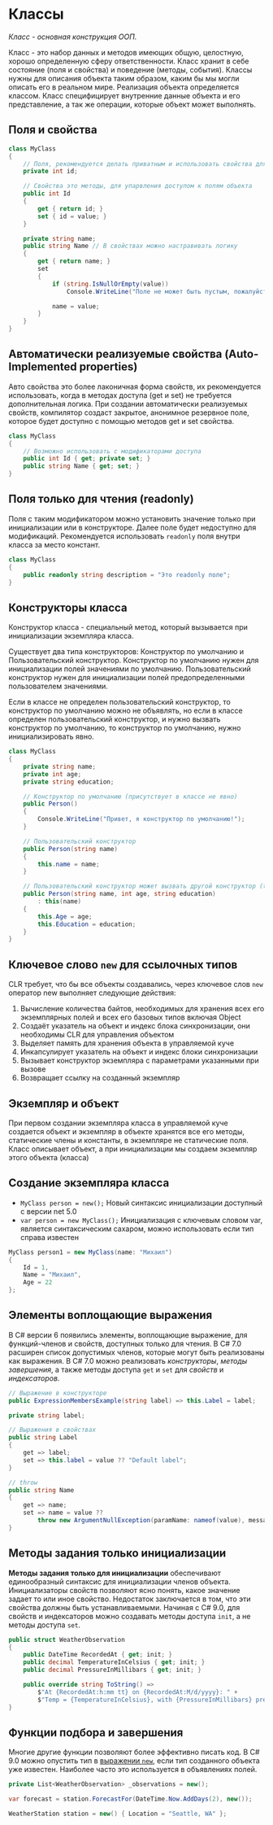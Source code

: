 # Классы

_Класс - основная конструкция ООП._

Класс - это набор данных и методов имеющих общую, целостную, хорошо определенную сферу ответственности. Класс хранит в себе состояние (поля и свойства) и поведение (методы, события). Классы нужны для описания объекта таким образом, каким бы мы могли описать его в реальном мире.
Реализация объекта определяется классом. Класс специфицирует внутренние данные объекта и его представление, а так же операции, которые объект может выполнять.

## Поля и свойства

```c#
class MyClass
{    
    // Поля, рекомендуется делать приватным и использовать свойства для управления доступом к полю
    private int id; 

    // Свойства это методы, для упарвления доступом к полям объекта
    public int Id
    {
        get { return id; }
        set { id = value; }
    }

    private string name;
    public string Name // В свойствах можно настравивать логику
    {
        get { return name; }
        set
        {
            if (string.IsNullOrEmpty(value))
                Console.WriteLine("Поле не может быть пустым, пожалуйста введите значение");

            name = value;
        }
    }
}
```

## Автоматически реализуемые свойства (Auto-Implemented properties)

Авто свойства это более лаконичная форма свойств, их рекомендуется использовать, когда в методах доступа (get и set) не требуется дополнительная логика. При создании автоматически реализуемых свойств, компилятор создаст закрытое, анонимное резервное поле, которое будет доступно с помощью методов get и set свойства.

```c#
class MyClass
{
    // Возможно использовать с модификаторами доступа
    public int Id { get; private set; }    
    public string Name { get; set; } 
}
```

## Поля только для чтения (readonly)

Поля с таким модификатором можно установить значение только при инициализации или в конструкторе. Далее поле будет недоступно для модификаций. Рекомендуется использовать `readonly` поля внутри класса за место констант.

```c#
class MyClass
{ 
    public readonly string description = "Это readonly поле";
}
```

## Конструкторы класса

Конструктор класса - специальный метод, который вызывается при инициализации экземпляра класса.

Существует два типа конструкторов: Конструктор по умолчанию и Пользовательский конструктор. Конструктор по умолчанию нужен для инициализации полей значениями по умолчанию. Пользовательский конструктор нужен для инициализации полей предопределенными пользователем значениями.

Если в классе не определен пользовательский конструктор, то конструктор по умолчанию можно не объявлять, но если в классе определен пользовательский конструктор, и нужно вызвать конструктор по умолчанию, то конструктор по умолчанию, нужно инициализировать явно.

```c#
class MyClass
{    
    private string name;
    private int age;
    private string education;

    // Конструктор по умолчанию (присутствует в классе не явно)       
    public Person()
    {
        Console.WriteLine("Привет, я конструктор по умолчанию!");
    }

    // Пользовательский конструктор
    public Person(string name)
    {
        this.name = name;
    }

    // Пользовательский конструктор может вызвать другой конструктор (this)
    public Person(string name, int age, string education)
        : this(name)
    {
        this.Age = age;
        this.Education = education;
    }
}
```

## Ключевое слово `new` для ссылочных типов

CLR требует, что бы все объекты создавались, через ключевое слов `new` оператор new выполняет следующие действия:

1. Вычисление количества байтов, необходимых для хранения всех его экземплярных полей и всех его базовых типов включая Object
2. Создаёт указатель на объект и индекс блока синхронизации, они необходимы CLR для управления объектом
3. Выделяет память для хранения объекта в управляемой куче
4. Инкапсулирует указатель на объект и индекс блоки синхронизации
5. Вызывает конструктор экземпляра с параметрами указанными при вызове
6. Возвращает ссылку на созданный экземпляр

## Экземпляр и объект

При первом создании экземпляра класса в управляемой куче создается объект и экземпляр в объекте хранятся все его методы, статические члены и константы, в экземпляре не статические поля.
Класс описывает объект, а при инициализации мы создаем экземпляр этого объекта (класса)

## Создание экземпляра класса

* `MyClass person = new();` Новый синтаксис инициализации доступный с версии net 5.0
* `var person = new MyClass();` Инициализация с ключевым словом var, является синтаксическим сахаром, можно использовать если тип справа известен

```c#
MyClass person1 = new MyClass(name: "Михаил")
{
    Id = 1,
    Name = "Михаил",
    Age = 22    
};
```

## Элементы воплощающие выражения

В C# версии 6 появились элементы, воплощающие выражение, для функций-членов и свойств, доступных только для чтения. В C# 7.0 расширен список допустимых членов, которые могут быть реализованы как выражения. В C# 7.0 можно реализовать _конструкторы_, _методы завершения_, а также методы доступа `get` и `set` для _свойств_ и _индексаторов_.

```c#
// Выражение в конструкторе
public ExpressionMembersExample(string label) => this.Label = label;

private string label;

// Выражения в свойствах
public string Label
{
    get => label;
    set => this.label = value ?? "Default label";
}

// throw
public string Name
{
    get => name;
    set => name = value ??
        throw new ArgumentNullException(paramName: nameof(value), message: "Name cannot be null");
}

```

## Методы задания только инициализации

**Методы задания только для инициализации** обеспечивают единообразный синтаксис для инициализации членов объекта. Инициализаторы свойств позволяют ясно понять, какое значение задает то или иное свойство. Недостаток заключается в том, что эти свойства должны быть устанавливаемыми. Начиная с C# 9.0, для свойств и индексаторов можно создавать методы доступа `init`, а не методы доступа `set`.

```c#
public struct WeatherObservation
{
    public DateTime RecordedAt { get; init; }
    public decimal TemperatureInCelsius { get; init; }
    public decimal PressureInMillibars { get; init; }

    public override string ToString() =>
        $"At {RecordedAt:h:mm tt} on {RecordedAt:M/d/yyyy}: " +
        $"Temp = {TemperatureInCelsius}, with {PressureInMillibars} pressure";
}
```

## Функции подбора и завершения

Многие другие функции позволяют более эффективно писать код. В C# 9.0 можно опустить тип в [выражении `new`](https://docs.microsoft.com/ru-ru/dotnet/csharp/language-reference/operators/new-operator), если тип созданного объекта уже известен. Наиболее часто это используется в объявлениях полей.

```c#
private List<WeatherObservation> _observations = new();

var forecast = station.ForecastFor(DateTime.Now.AddDays(2), new());

WeatherStation station = new() { Location = "Seattle, WA" };
```
